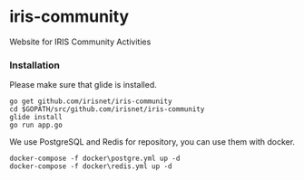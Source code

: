 # iris-community
Website for IRIS Community Activities


### Installation

Please make sure that glide is installed.

```
go get github.com/irisnet/iris-community
cd $GOPATH/src/github.com/irisnet/iris-community
glide install
go run app.go
```

We use PostgreSQL and Redis for repository, you can use them with docker.

```
docker-compose -f docker\postgre.yml up -d
docker-compose -f docker\redis.yml up -d
```